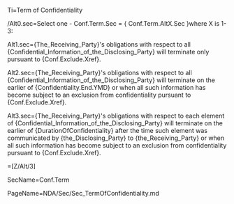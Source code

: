 Ti=Term of Confidentiality

/Alt0.sec=Select one - Conf.Term.Sec = { Conf.Term.AltX.Sec }where X is 1-3:

Alt1.sec={The_Receiving_Party}'s obligations with respect to all {Confidential_Information_of_the_Disclosing_Party} will terminate only pursuant to {Conf.Exclude.Xref}.

Alt2.sec={The_Receiving_Party}'s obligations with respect to all {Confidential_Information_of_the_Disclosing_Party} will terminate on the earlier of {Confidentiality.End.YMD} or when all such information has become subject to an exclusion from confidentiality pursuant to {Conf.Exclude.Xref}.

Alt3.sec={The_Receiving_Party}'s obligations with respect to each element of {Confidential_Information_of_the_Disclosing_Party} will terminate on the earlier of {DurationOfConfidentiality} after the time such element was communicated by {the_Disclosing_Party} to {the_Receiving_Party} or when all such information has become subject to an exclusion from confidentiality pursuant to {Conf.Exclude.Xref}.

=[Z/Alt/3]

SecName=Conf.Term

PageName=NDA/Sec/Sec_TermOfConfidentiality.md